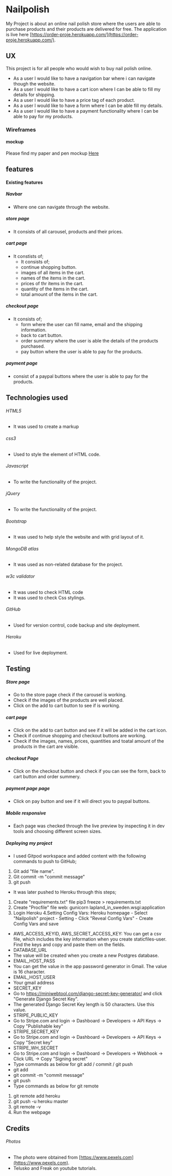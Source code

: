 # Nailpolish
My Project is about an online nail polish store where the users are able to purchase products and their products are delivered for free.
   The application is live here [https://order-proje.herokuapp.com/](https://order-proje.herokuapp.com/).
   ## UX
   This project is for all people who would wish to buy nail polish online.
   - As a user I would like to have a navigation bar where i can navigate though the website.
   - As a user I would like to have a cart icon where I can be able to fill my details for shipping.
   - As a user I would like to have a price tag of each product.
   - As a user I would like to have a form where I can be able fill my details.
   - As a user I would like to have a payment functionality where I can be able to pay for my products.
   ### Wireframes
   #### mockup
   Please find my paper and pen mockup [Here](https://scontent.farn2-1.fna.fbcdn.net/v/t1.15752-9/120795507_341266307110985_2249962487274967487_n.jpg?_nc_cat=105&_nc_sid=ae9488&_nc_ohc=NO9rZ44qiAIAX8NxZnR&_nc_ht=scontent.farn2-1.fna&oh=3ee02c54466d29efbcbae5a4fb7e595c&oe=5F9F6987)
   ## features
   #### Existing features
   ##### Navbar
   - Where one can navigate through the  website.
   ##### store page 
   - It consists of all carousel, products and their prices.
   ##### cart page 
   - It constists of;
     - It consists of; 
     - continue shopping button.
     - images of all items in the cart.
     - names of the items in the cart.
     - prices of thr items in the cart.
     - quantity of the items in the cart.
     - total amount of the items in the cart.
    
   ##### checkout page
   - It consists of; 
     - form where the user can fill name, email and the shipping information.
     - back to cart button.
     - order summery where the user is able the details of the products purchased.
     - pay button where the user is able to pay for the products.
   ##### payment page
   - consist of a paypal buttons where the user is able to pay for the products.
   
   ## Technologies used
   ###### HTML5
   - It was used to create a markup
   ###### css3
   - Used to style the element of HTML code.
   ###### Javascript
   - To write the functionality of the project.
   ###### jQuery
   - To write the functionality of the project.
   ###### Bootstrap
   - It was used to help style the website and with grid layout of it.
   ###### MongoDB atlas
   - It was used as non-related database for the project.
   ###### w3c validator
   - It was used to check HTML code 
   - It was used to check Css stylings.
   ###### GitHub
   - Used for version control, code backup and site deployment.
   ###### Heroku
   - Used for live deployment.
   ## Testing
   ##### Store page 
   - Go to the store page check if the carousel is working.
   - Check if the images of the products are well placed.
   - Click on the add to cart button to see if is working. 
   ##### cart page
   - Click on the add to cart button and see if it will be added in the cart icon.
   - Check if continue shopping and checkout buttons are working.
   - Check if the images, names, prices, quantities and toatal amount of the products in the cart are visible.
   ##### checkout Page
   - Click on the checkout button and check if you can see the form, back to cart button and order summery.
   ##### payment page page
   - Click on pay button and see if it will direct you to paypal buttons.
   ##### Mobile responsive
   - Each page was checked through the live preview by inspecting it in dev tools and choosing different screen sizes.
   ##### Deploying my project
   - I used Gitpod workspace and added content with the following commands to push to GitHub;
   1. Git add "file name".
   2. Git commit -m "commit message"
   3. git push 
   - It was later pushed to Heroku through this steps;
   1. Create "requirements.txt" file
      pip3 freeze > requirements.txt
   2. Create "Procfile" file
      web: gunicorn lapland_in_sweden.wsgi:application
   3. Login Heroku
   4.Setting Config Vars: Heroku homepage - Select "Nailpolish" project - Setting - Click "Reveal Config Vars" - Create Config Vars and save
   - AWS_ACCESS_KEYID, AWS_SECRET_ACCESS_KEY: You can get a csv file, which includes the key information when you create staticfiles-user. Find the keys and copy and paste them on the fields.
   - DATABASE_URL
   - The value will be created when you create a new Postgres database.
   - EMAIL_HOST_PASS
   - You can get the value in the app password generator in Gmail. The value is 16 character.
   - EMAIL_HOST_USER
   - Your gmail address
   - SECRET_KEY
   - Go to https://miniwebtool.com/django-secret-key-generator/ and click "Generate Django Secret Key".
   - The generated Django Secret Key length is 50 characters. Use this value.
   - STRIPE_PUBLIC_KEY
   - Go to Stripe.com and login -> Dashboard -> Developers -> API Keys -> Copy "Publishable key"
   - STRIPE_SECRET_KEY
   - Go to Stripe.com and login -> Dashboard -> Developers -> API Keys -> Copy "Secret key"
   - STRIPE_WH_SECRET
   - Go to Stripe.com and login -> Dashboard -> Developers -> Webhook -> Click URL -> Copy "Signing secret"
   - Type commands as below for git add / commit / git push
   - git add
   - git commit -m "commit message" 
   - git push
  - Type commands as below for git remote
  1. git remote add heroku
  2. git push -u heroku master
  3. git remote -v
  4. Run the webpage
  ## Credits
  ###### Photos
  - The photo were obtained from [https://www.pexels.com](https://www.pexels.com).
  - Telusko and Freak on youtube tutorials.
   

  
